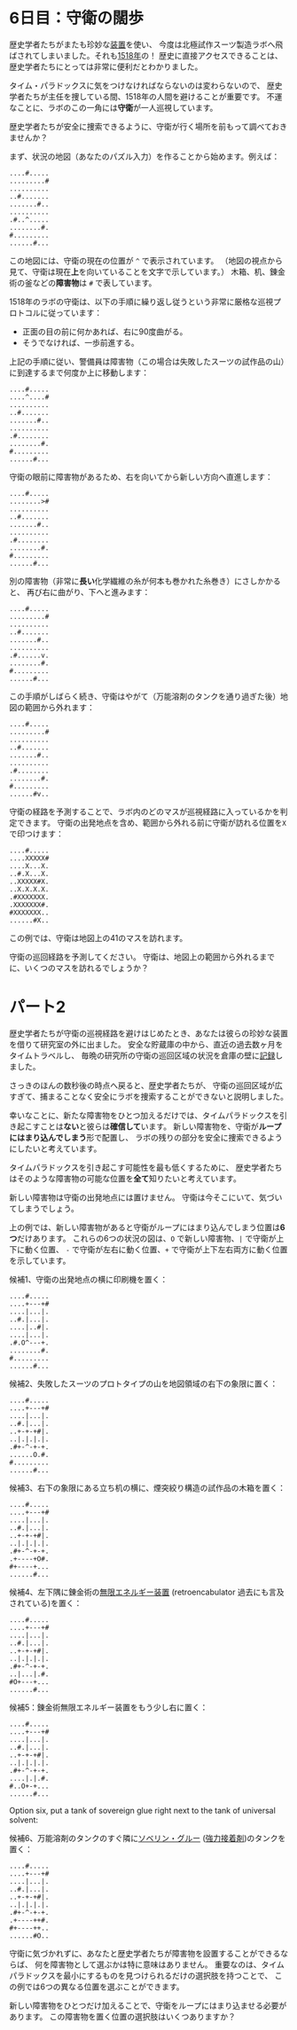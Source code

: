 # 6日目：守衛の闊歩

歴史学者たちがまたも珍妙な[装置](../day4/quiz.md)を使い、
今度は北極試作スーツ製造ラボへ飛ばされてしまいました。それも[1518年](../../2018/day5/quiz.md)の！
歴史に直接アクセスできることは、歴史学者たちにとっては非常に便利だとわかりました。

タイム・パラドックスに気をつけなければならないのは変わらないので、
歴史学者たちが主任を捜している間、1518年の人間を避けることが重要です。
不運なことに、ラボのこの一角には**守衛**が一人巡視しています。

歴史学者たちが安全に捜索できるように、守衛が行く場所を前もって調べておきませんか？

まず、状況の地図（あなたのパズル入力）を作ることから始めます。例えば：

```
....#.....
.........#
..........
..#.......
.......#..
..........
.#..^.....
........#.
#.........
......#...
```

この地図には、守衛の現在の位置が `^` で表示されています。
（地図の視点から見て、守衛は現在**上**を向いていることを文字で示しています。）
木箱、机、錬金術の釜などの**障害物**は `#` で表しています。

1518年のラボの守衛は、以下の手順に繰り返し従うという非常に厳格な巡視プロトコルに従っています：

- 正面の目の前に何かあれば、右に90度曲がる。
- そうでなければ、一歩前進する。

上記の手順に従い、警備員は障害物（この場合は失敗したスーツの試作品の山）に到達するまで何度か上に移動します：

```
....#.....
....^....#
..........
..#.......
.......#..
..........
.#........
........#.
#.........
......#...
```

守衛の眼前に障害物があるため、右を向いてから新しい方向へ直進します：

```
....#.....
........>#
..........
..#.......
.......#..
..........
.#........
........#.
#.........
......#...
```

別の障害物（非常に**長い**化学繊維の糸が何本も巻かれた糸巻き）にさしかかると、
再び右に曲がり、下へと進みます：

```
....#.....
.........#
..........
..#.......
.......#..
..........
.#......v.
........#.
#.........
......#...
```

この手順がしばらく続き、守衛はやがて（万能溶剤のタンクを通り過ぎた後）地図の範囲から外れます：

```
....#.....
.........#
..........
..#.......
.......#..
..........
.#........
........#.
#.........
......#v..
```

守衛の経路を予測することで、ラボ内のどのマスが巡視経路に入っているかを判定できます。
守衛の出発地点を含め、範囲から外れる前に守衛が訪れる位置を`X`で印つけます：

```
....#.....
....XXXXX#
....X...X.
..#.X...X.
..XXXXX#X.
..X.X.X.X.
.#XXXXXXX.
.XXXXXXX#.
#XXXXXXX..
......#X..
```

この例では、守衛は地図上の41のマスを訪れます。

守衛の巡回経路を予測してください。
守衛は、地図上の範囲から外れるまでに、いくつのマスを訪れるでしょうか？

# パート2

歴史学者たちが守衛の巡視経路を避けはじめたとき、あなたは彼らの珍妙な装置を借りて研究室の外に出ました。
安全な貯蔵庫の中から、直近の過去数ヶ月をタイムトラベルし、
毎晩の研究所の守衛の巡回区域の状況を倉庫の壁に[記録](../../2018/day4/quiz.md)しました。

さっきのほんの数秒後の時点へ戻ると、歴史学者たちが、
守衛の巡回区域が広すぎて、捕まることなく安全にラボを捜索することができないと説明しました。

幸いなことに、新たな障害物をひとつ加えるだけでは、タイムパラドックスを引き起こすことは**ない**と彼らは**確信して**います。
新しい障害物を、守衛が**ループにはまり込んでしまう**形で配置し、
ラボの残りの部分を安全に捜索できるようにしたいと考えています。

タイムパラドックスを引き起こす可能性を最も低くするために、
歴史学者たちはそのような障害物の可能な位置を**全て**知りたいと考えています。

新しい障害物は守衛の出発地点には置けません。
守衛は今そこにいて、気づいてしまうでしょう。

上の例では、新しい障害物があると守衛がループにはまり込んでしまう位置は**6つ**だけあります。
これらの6つの状況の図は、`O` で新しい障害物、`|` で守衛が上下に動く位置、
`-` で守衛が左右に動く位置、`+` で守衛が上下左右両方に動く位置を示しています。

候補1、守衛の出発地点の横に印刷機を置く：

```
....#.....
....+---+#
....|...|.
..#.|...|.
....|..#|.
....|...|.
.#.O^---+.
........#.
#.........
......#...
```

候補2、失敗したスーツのプロトタイプの山を地図領域の右下の象限に置く：

```
....#.....
....+---+#
....|...|.
..#.|...|.
..+-+-+#|.
..|.|.|.|.
.#+-^-+-+.
......O.#.
#.........
......#...
```

候補3、右下の象限にある立ち机の横に、煙突絞り構造の試作品の木箱を置く：

```
....#.....
....+---+#
....|...|.
..#.|...|.
..+-+-+#|.
..|.|.|.|.
.#+-^-+-+.
.+----+O#.
#+----+...
......#...
```

候補4、左下隅に錬金術の[無限エネルギー装置](https://retroencabulator.com/) (retroencabulator 過去にも言及されている)を置く：

```
....#.....
....+---+#
....|...|.
..#.|...|.
..+-+-+#|.
..|.|.|.|.
.#+-^-+-+.
..|...|.#.
#O+---+...
......#...
```

候補5：錬金術無限エネルギー装置をもう少し右に置く：

```
....#.....
....+---+#
....|...|.
..#.|...|.
..+-+-+#|.
..|.|.|.|.
.#+-^-+-+.
....|.|.#.
#..O+-+...
......#...
```

Option six, put a tank of sovereign glue right next to the tank of universal solvent:

候補6、万能溶剤のタンクのすぐ隣に[ソベリン・グルー](https://www.dndbeyond.com/magic-items/4756-sovereign-glue) ([強力接着剤](https://wikiwiki.jp/classicdnd/%E3%81%9D%E3%81%AE%E4%BB%96%E3%81%AE%E9%AD%94%E6%B3%95%E3%81%AE%E3%82%A2%E3%82%A4%E3%83%86%E3%83%A0/%E3%80%90%E3%82%BD%E3%83%B4%E3%83%AA%E3%83%B3%E3%83%BB%E3%82%B0%E3%83%AB%E3%83%BC%E3%80%91))のタンクを置く：

```
....#.....
....+---+#
....|...|.
..#.|...|.
..+-+-+#|.
..|.|.|.|.
.#+-^-+-+.
.+----++#.
#+----++..
......#O..
```

守衛に気づかれずに、あなたと歴史学者たちが障害物を設置することができるならば、
何を障害物として選ぶかは特に意味はありません。
重要なのは、タイムパラドックスを最小にするものを見つけられるだけの選択肢を持つことで、
この例では6つの異なる位置を選ぶことができます。

新しい障害物をひとつだけ加えることで、守衛をループにはまり込ませる必要があります。
この障害物を置く位置の選択肢はいくつありますか？
